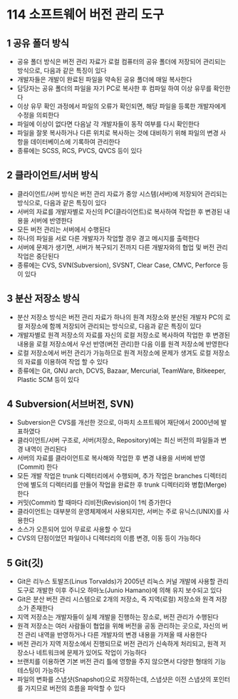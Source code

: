# 114 소프트웨어 버전 관리 도구

## 1 공유 폴더 방식

- 공유 폴더 방식은 버전 관리 자료가 로컬 컴퓨터의 공유 폴더에 저장되어 관리되는 방식으로, 다음과 같은 특징이 있다
- 개발자들은 개발이 완료된 파일을 약속된 공유 폴더에 매일 복사한다
- 담당자는 공유 폴더의 파일을 자기 PC로 복사한 후 컴파일 하여 이상 유무를 확인한다
- 이상 유무 확인 과정에서 파일의 오류가 확인되면, 해당 파일을 등록한 개발자에게 수정을 의뢰한다
- 파일에 이상이 없다면 다음날 각 개발자들이 동작 여부를 다시 확인한다
- 파일을 잘못 복사하거나 다른 위치로 복사하는 것에 대비하기 위해 파일의 변경 사항을 데이터베이스에 기록하여 관리한다
- 종류에는 SCSS, RCS, PVCS, QVCS 등이 있다



## 2 클라이언트/서버 방식

- 클라이언트/서버 방식은 버전 관리 자료가 중앙 시스템(서버)에 저장되어 관리되는 방식으로, 다음과 같은 특징이 있다
- 서버의 자료를 개발자별로 자신의 PC(클라이언트)로 복사하여 작업한 후 변경된 내용을 서버에 반영한다
- 모든 버전 관리는 서버에서 수행된다
- 하나의 파일을 서로 다른 개발자가 작업할 경우 경고 메시지를 출력한다
- 서버에 문제가 생기면, 서버가 복구되기 전까지 다른 개발자와의 협업 및 버전 관리 작업은 중단된다
- 종류에는 CVS, SVN(Subversion), SVSNT, Clear Case, CMVC, Perforce 등이 있다



## 3 분산 저장소 방식

- 분산 저장소 방식은 버전 관리 자료가 하나의 원격 저장소와 분산된 개발자 PC의 로컬 저장소에 함께 저장되어 관리되는 방식으로, 다음과 같은 특징이 있다
- 개발자별로 원격 저장소의 자료를 자신의 로컬 저장소로 복사하여 작업한 후 변경된 내용을 로컬 저장소에서 우선 반영(버전 관리)한 다음 이를 원격 저장소에 반영한다
- 로컬 저장소에서 버전 관리가 가능하므로 원격 저장소에 문제가 생겨도 로컬 저장소의 자료를 이용하여 작업 할 수 있다
- 종류에는 Git, GNU arch, DCVS, Bazaar, Mercurial, TeamWare, Bitkeeper, Plastic SCM 등이 있다



## 4 Subversion(서브버전, SVN)

- Subversion은 CVS를 개선한 것으로, 아파치 소프트웨어 재단에서 2000년에 발표하였다
- 클라이언트/서버 구조로, 서버(저장소, Repository)에는 최신 버전의 파일들과 변경 내역이 관리된다
- 서버의 자료를 클라이언트로 복사해와 작업한 후 변경 내용을 서버에 반영(Commit) 한다
- 모든 개발 작업은 trunk 디렉터리에서 수행되며, 추가 작업은 branches 디렉터리 안에 별도의 디렉터리를 만들어 작업을 완료한 후 trunk 디렉터리와 병합(Merge) 한다
- 커밋(Commit) 할 때마다 리비전(Revision)이 1씩 증가한다
- 클라이언트는 대부분의 운영체제에서 사용되지만, 서버는 주로 유닉스(UNIX)를 사용한다
- 소스가 오픈되어 있어 무료로 사용할 수 있다
- CVS의 단점이었던 파일이나 디렉터리의 이름 변경, 이동 등이 가능하다



## 5 Git(깃)

- Git은 리누스 토발즈(Linus Torvalds)가 2005년 리눅스 커널 개발에 사용할 관리 도구로 개발한 이후 주니오 하마노(Junio Hamano)에 의해 유지 보수되고 있다
- Git은 분산 버전 관리 시스템으로 2개의 저장소, 즉 지역(로컬) 저장소와 원격 저장소가 존재한다
- 지역 저장소는 개발자들이 실제 개발을 진행하는 장소로, 버전 관리가 수행된다
- 원격 저장소는 여러 사람들이 협업을 위해 버전을 공동 관리하는 곳으로, 자신의 버전 관리 내역을 반영하거나 다른 개발자의 변경 내용을 가져올 때 사용한다
- 버전 관리가 지역 저장소에서 진행되므로 버전 관리가 신속하게 처리되고, 원격 저장소나 네트워크에 문제가 있어도 작업이 가능하다
- 브랜치를 이용하면 기본 버전 관리 틀에 영향을 주지 않으면서 다양한 형태의 기능 테스팅이 가능하다
- 파일의 변화를 스냅샷(Snapshot)으로 저장하는데, 스냅샷은 이전 스냅샷의 포인터를 가지므로 버전의 흐름을 파악할 수 있다